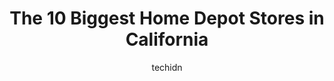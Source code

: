 ---
layout: ampstory
image: https://i0.wp.com/paketmu.com/wp-content/uploads/2023/06/the-home-depot-0-in-california-1686363618.jpeg?resize=640,853
author: techidn
featured: false
description: Explore the diverse Home Depot Store scene in California, home to an incredible selection of 10 establishments catering to every taste. Whether youre in search of iconic favorites or undisc
title: The 10 Biggest Home Depot Stores in California
cover:
   title: The 10 Biggest Home Depot Stores in California
   subtitle: RICKPATE
   background: https://paketmu.com/wp-content/uploads/2023/06/the-home-depot-0-in-california-1686363618.jpeg

pages: 
 - layout: thirds
   top: <h1>#1 The Home Depot</h1>
   bottom: "<p>I think Home Depot is great, this review is about their pick up service. I purchased some items online. I arrived at the store after receiving notice my order was ready. </p>"
   background: https://paketmu.com/wp-content/uploads/2023/06/the-home-depot-1-in-california-1686363619.jpeg
   backgroundblur: true
 - layout: thirds
   top: <h1>#2 The Home Depot</h1>
   bottom: "<p>Ben and Glenda were super helpful. We came in looking for a new tool cart. Though they did not have the one wanted for display they offered to build it for us. Great cust</p>"
   background: https://paketmu.com/wp-content/uploads/2023/06/the-home-depot-2-in-california-1686363620.jpeg
   cta:
      link: https://paketmu.com/the-10-biggest-home-depot-stores-in-california/
      text: The 10 Biggest Home Depot Stores in California
 - layout: thirds
   top: <h1>#3 The Home Depot</h1>
   bottom: "<p>They dont have items like bed, mattress in-store and only online.You can find the rugs, floor mat for home and artificial grass woven.It has a one of best range of home </p>"
   background: https://paketmu.com/wp-content/uploads/2023/06/the-home-depot-3-in-california-1686363620.jpeg
   cta:
      link: https://paketmu.com/the-10-biggest-home-depot-stores-in-california/
      text: The 10 Biggest Home Depot Stores in California
 - layout: thirds
   top: <h1>#4 The Home Depot</h1>
   bottom: "<p>4925 W Slauson Ave, Los Angeles, CA 90056, United States</p>"
   background: https://images.unsplash.com/photo-1557672172-298e090bd0f1?ixlib=rb-4.0.3&ixid=MnwxMjA3fDB8MHxwaG90by1wYWdlfHx8fGVufDB8fHx8&auto=format&fit=crop&w=640&h=853&q=80
   cta:
      link: https://paketmu.com/the-10-biggest-home-depot-stores-in-california/
      text: The 10 Biggest Home Depot Stores in California
 - layout: thirds
   top: <h1>#5 The Home Depot</h1>
   bottom: "<p>3500 Market Pl Dr, Monterey Park, CA 91755, United States</p>"
   background: https://images.unsplash.com/photo-1547366785-564103df7e13?ixlib=rb-4.0.3&ixid=MnwxMjA3fDB8MHxwaG90by1wYWdlfHx8fGVufDB8fHx8&auto=format&fit=crop&w=640&h=853&q=80
   cta:
      link: https://paketmu.com/the-10-biggest-home-depot-stores-in-california/
      text: The 10 Biggest Home Depot Stores in California
 - layout: thirds
   top: <h1>#6 The Home Depot</h1>
   bottom: "<p>21787 Hesperian Blvd, Hayward, CA 94541, United States</p>"
   background: https://images.unsplash.com/photo-1489648022186-8f49310909a0?ixlib=rb-4.0.3&ixid=MnwxMjA3fDB8MHxwaG90by1wYWdlfHx8fGVufDB8fHx8&auto=format&fit=crop&w=640&h=853&q=80
   cta:
      link: https://paketmu.com/the-10-biggest-home-depot-stores-in-california/
      text: The 10 Biggest Home Depot Stores in California
 - layout: thirds
   top: <h1>#7 The Home Depot</h1>
   bottom: "<p>11884 Foothill Blvd, Rancho Cucamonga, CA 91730, United States</p>"
   background: https://images.unsplash.com/photo-1602536052359-ef94c21c5948?ixlib=rb-4.0.3&ixid=MnwxMjA3fDB8MHxwaG90by1wYWdlfHx8fGVufDB8fHx8&auto=format&fit=crop&w=640&h=853&q=80
   cta:
      link: https://paketmu.com/the-10-biggest-home-depot-stores-in-california/
      text: The 10 Biggest Home Depot Stores in California
 - layout: thirds
   middle: Continue reading...
   background: https://images.unsplash.com/photo-1614648718611-0635f29016cb?ixlib=rb-4.0.3&ixid=MnwxMjA3fDB8MHxwaG90by1wYWdlfHx8fGVufDB8fHx8&auto=format&fit=crop&w=640&h=853&q=80
   cta:
      link: https://paketmu.com/the-10-biggest-home-depot-stores-in-california/
      text: The 10 Biggest Home Depot Stores in California
      
---